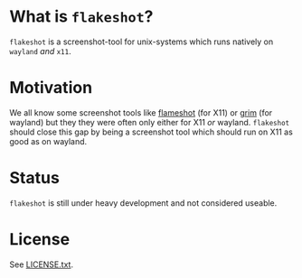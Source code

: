 # What is `flakeshot`?

`flakeshot` is a screenshot-tool for unix-systems which runs natively on `wayland` *and* `x11`.

# Motivation
We all know some screenshot tools like [flameshot] (for X11) or [grim] (for wayland) but they they
were often only either for X11 *or* wayland. `flakeshot` should close this gap by being a screenshot
tool which should run on X11 as good as on wayland.

# Status
`flakeshot` is still under heavy development and not considered useable.

# License
See [LICENSE.txt].

[flameshot]: https://github.com/flameshot-org/flameshot
[grim]: https://sr.ht/~emersion/grim/
[LICENSE.txt]: ./LICENSE.txt